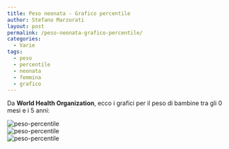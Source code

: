 ```yaml
---
title: Peso neonata - Grafico percentile
author: Stefano Marzorati
layout: post
permalink: /peso-neonata-grafico-percentile/
categories:
  - Varie
tags:
  - peso
  - percentile
  - neonata
  - femmina
  - grafico
---
```

Da **World Health Organization**, ecco i grafici per il peso di bambine tra gli 0 mesi e i 5 anni:   

![peso-percentile](https://farm9.staticflickr.com/8791/17144510545_92f2729c6c_o.jpg)   
![peso-percentile](https://farm9.staticflickr.com/8764/17143870011_8159ece5df_o.jpg)   
![peso-percentile](https://farm8.staticflickr.com/7673/16958313669_5890f384b1_o.jpg)   
